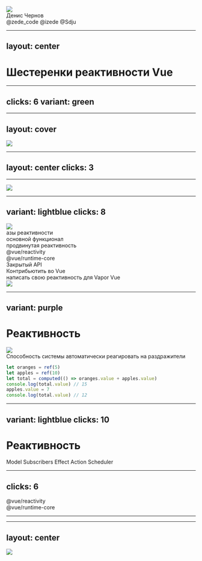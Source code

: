 <div class="mb-50px flex flex-row">
  <div class="size-80 rd-full of-hidden">
    <img class="size-full object-cover" src="/img/photo.png" />
  </div>
  <div class="size-80 rd-full ml-15px">
    <ZedeIcon class="size-full" />
  </div>
</div>
<div class="text-4xl mb-50px">Денис Чернов</div>
<div class="grid grid-cols-[36px_1fr] gap-2 items-center">
  <FileIconsTelegram /> @zede_code
  <IonLogoTwitch /> @izede
  <IonLogoGithub /> @Sdju
</div>

<QrCodeIntro class="sp-r80_200_200_200 absolute" />

---
layout: center
---

<h1 center> Шестеренки реактивности Vue </h1>

<div class="$obj sp-980_4_496_450">
  <IonCogSharp class="size-full animate-[spin_70s_linear_infinite] opacity-20" />
</div>
<div class="$obj sp-77_498_496_450">
  <IonCogSharp class="size-full animate-[spin_60s_linear_infinite] opacity-10" />
</div>

<!--
> продать цель доклада / продумать спич 2 и 3 слайда
> гораздо больше иллюстраций
> продумать переходы, продажа шестеренок
-->

---
clicks: 6
variant: green
---

<Timeline :steps="[{
  logo: 'pos-center size-176_176',
  vueGear: 'pos-center -popup-hidden',
  ref: 'pos-center -popup-hidden',
  computed: 'pos-center -popup-hidden',
  watch: 'pos-center -popup-hidden',
  watchEffect: 'pos-center -popup-hidden',
  reactive: 'pos-center -popup-hidden',
}, {
  logo: 'pos-490_281 size-46_46',
  vueGear: 'pos-center ',
}, {
  ref: 'pos-727_84 ',
}, {
  computed: 'pos-781_356 ',
}, {
  watch: 'pos-472_474 ',
}, {
  watchEffect: 'pos-165_356 ',
}, {
  reactive: 'pos-216_69 ',
}]" v-slot="t">

<div class="$obj size-223_202 fx" :class="t.vueGear">
  <MaterialSymbolsSettingsOutline class="animate-[spin_20s_linear_infinite] size-full" />
</div>

<LogosVue class="$obj" :class="t.logo" />

<Gear class="$obj fx size-103_131" :class="t.ref" name="ref" />
<Gear class="$obj fx size-141_118" :class="t.computed" name="computed" />
<Gear class="$obj fx size-134_105" :class="t.watch" name="watch" />
<Gear class="$obj fx size-142_119" :class="t.watchEffect" name="watchEffect" />
<Gear class="$obj fx size-104_95" :class="t.reactive" name="reactive" />

</Timeline>

<!--
Если спросить за что вы любите Vue, то чаще всего будет хороший DX и классная реактивность. Но что же скрыто за этой реактивностью?

Поэтому сегодня мы с вами рассмотрим по отдельности каждую шестерёнку реактивности Vue по отдельности.

Чтоб получить более глубокое понимание того что происходит в нашем любимом фреймворке.

> объяснить почему тебя надо слушать. привыкли к простоте. попытаться вдолхновить уже тут
-->

---
layout: cover
---

<img class="framed center w-600px" src="/img/interview.png" />

---
layout: center
clicks: 3
---

<Timeline :steps="[{
  q1: '$obj fx text-1.3em pos-50% w-full text-center px-10 ',
  q1Mode: false,
  q2: '$obj fx text-1.3em pos-50% w-full text-center px-10 -popup-hidden',
  q2Mode: false,
  q3: '$obj fx text-1.3em pos-50% w-full text-center px-10 -popup-hidden',
  q3Mode: false,
}, {
  q1Mode: true,
}, {
  q1: '$obj fx text-1.3em pos-50% w-full text-center px-10 -popup-hidden',
  q1Mode: false,
  q2: '$obj fx text-1.3em pos-50% w-full text-center px-10 ',
  q2Mode: true,
}, {
  q2: '$obj fx text-1.3em pos-50% w-full text-center px-10 ',
  q2Mode: false,
  q3: '$obj fx text-1.3em pos-50% w-full text-center px-10 ',
  q3Mode: true,
}]" v-slot="t">

<AnimatedText
  :class="t.q1"
  :mode="t.q1Mode"
  words="Чем отличается computed от watch?"
/>
<AnimatedText
  :class="t.q2"
  :mode="t.q2Mode"
  words="Можно ли реализовать свой computed используя watch?"
/>
<AnimatedText
  :class="t.q3"
  :mode="t.q3Mode"
  words="Для неизменемых значений лучше использовать computed или readonly?"
/>

</Timeline>

<!--
Представим ситуацию на собеседовании. Вам задают вопросы по Vue и в целом вы отвечаете хорошо.

Но вот начинаются вопросы по реактивности.

- можно ли заменить computed на watch
- а можно ли заменить watch на computed
- а как насчёт watchEffect?

- > показать как пример с которым справятся, но потом тебя спрашивают "жесть"
придумать второй вопрос "сложный но интересный", чтоб мотиватор
-->

---

<img class="center framed w-740px" src="/img/computed-watch.png" />

<!--
И если такие вопросы вас ставят в замешательство, то этот доклад для вас.
-->

---
variant: lightblue
clicks: 8
---

<Timeline :steps="[{
  deep: 'opacity-0',
  height: '59px',
  ref: '-popup-hidden',
  computed: '-popup-hidden',
  reactive: '-popup-hidden',
  props: '-popup-hidden',
  watch: '-popup-hidden',
  watchEffect: '-popup-hidden',
  vModel: '-popup-hidden',
  effectScope: '-popup-hidden',
  customRef: '-popup-hidden',
  effect: '-popup-hidden',
  scheduler: '-popup-hidden',
  tracking: '-popup-hidden',
  effect: '-popup-hidden',
}, {
  ref: '',
  computed: '',
  reactive: '',
  props: '',
}, {
  deep: 'opacity-20',
  height: '117px',
  ref: 'opacity-50 scale-50',
  computed: 'opacity-50 scale-50 blur-2',
  reactive: 'opacity-50 scale-50 blur-2',
  props: 'opacity-50 scale-50 blur-2',
  watch: '',
  watchEffect: '',
  vModel: '',
}, {
  deep: 'opacity-30',
  height: '184px',
  ref: 'opacity-25 scale-25 blur-4',
  computed: 'opacity-25 scale-25 blur-4',
  reactive: 'opacity-25 scale-25 blur-4',
  props: 'opacity-25 scale-25 blur-4',
  watch: 'opacity-50 scale-50 blur-2',
  watchEffect: 'opacity-50 scale-50 blur-2',
  vModel: 'opacity-50 scale-50 blur-2',
  effectScope: '',
  customRef: '',
  render: '',
}, {
  deep: 'opacity-40',
  height: '245px',
  ref: 'opacity-12 scale-12 blur-6',
  computed: 'opacity-12 scale-12 blur-6',
  reactive: 'opacity-12 scale-12 blur-6',
  props: 'opacity-12 scale-12 blur-6',
  watch: 'opacity-25 scale-25 blur-4',
  watchEffect: 'opacity-25 scale-25 blur-4',
  vModel: 'opacity-25 scale-25 blur-4',
  effectScope: 'opacity-50 scale-50 blur-2',
  customRef: 'opacity-50 scale-50 blur-2',
  render: 'opacity-50 scale-50 blur-2',
  effect: '',
  tracking: '',
}, {
  deep: 'opacity-50',
  height: '306px',
  ref: 'opacity-0 scale-0',
  computed: 'opacity-0 scale-0',
  reactive: 'opacity-0 scale-0',
  props: 'opacity-0 scale-0',
  watch: 'opacity-12 scale-12 blur-6',
  watchEffect: 'opacity-12 scale-12 blur-6',
  vModel: 'opacity-12 scale-12 blur-6',
  effectScope: 'opacity-25 scale-25 blur-4',
  customRef: 'opacity-25 scale-25 blur-4',
  render: 'opacity-25 scale-25 blur-4',
  effect: 'opacity-50 scale-50 blur-2',
  tracking: 'opacity-50 scale-50 blur-2',
}, {
  deep: 'opacity-75',
  height: '360px',
  watch: 'opacity-0 scale-0',
  watchEffect: 'opacity-0 scale-0',
  vModel: 'opacity-0 scale-0',
  effectScope: 'opacity-12 scale-12 blur-6',
  customRef: 'opacity-12 scale-12 blur-6',
  render: 'opacity-12 scale-12 blur-6',
  effect: 'opacity-25 scale-25 blur-4',
  tracking: 'opacity-25 scale-25 blur-4',
}, {
  deep: 'opacity-100',
  height: '419px',
  effectScope: 'opacity-0 scale-0',
  customRef: 'opacity-0 scale-0',
  render: 'opacity-0 scale-0',
  effect: 'opacity-12 scale-12 blur-6',
  tracking: 'opacity-12 scale-12 blur-6',
}, {
  height: '479px',
  effect: 'opacity-0 scale-0',
  tracking: 'opacity-0 scale-0',
}]" v-slot="t">

<div class="absolute size-full pos-0 bg-[#13151d] duration-2000 ease-in-out" :class="t.deep" />

<div class="center w-340px overflow-hidden transition-all duration-400 framed" :style="{ maxHeight: t.height }" >
  <img src="/img/iceberg.png" class="w-full" />
</div>

<div
  class="center overflow-hidden transition-all duration-400"
  :style="{ maxHeight: t.height }"
>
  <div class="text-shadow-xl size-338_475 flex flex-col items-stretch pr-60px text-center relative overflow-hidden rounded-10px">
    <div class="mt-10px mb-20px">азы реактивности</div>
    <div class="mb-32px">основной функционал</div>
    <div class="text-size-0.75em mb-32px">продвинутая реактивность</div>
    <div class="mb-25px">@vue/reactivity</div>
    <div class="mb-23px">@vue/runtime-core</div>
    <div class="mb-23px">Закрытый API</div>
    <div class="text-size-0.75em mb-19px">Контрибьютить во Vue</div>
    <div class="text-size-0.75em">написать свою реактивность для Vapor Vue</div>
    <img class="absolute -bottom-7px right-0 size-66_63 object-cover" src="/img/jonson.jfif" />
  </div>
</div>


<Gear class="$obj sp-742_449_103_151" :class="t.ref" name="ref" />
<Gear class="$obj sp-118_115_103_135" :class="t.computed" name="computed" />

<!-- width height top left -> left top width height  -->
<Gear class="$obj sp-135_439_103_135" :class="t.reactive" name="reactive" />
<Gear class="$obj sp-812_124_103_141" :class="t.props" name="props" />

<Gear class="$obj sp-96_273_103_151" :class="t.watch" name="watch" />
<Gear class="$obj sp-869_321_103_151" :class="t.watchEffect" name="watchEffect" />
<Gear class="$obj sp-692_89_103_141" :class="t.vModel" name="vModel" />

<Gear class="$obj sp-788_101_103_151" :class="t.effectScope" name="effectScope" />
<Gear class="$obj sp-342_75_125_107" :class="t.customRef" name="customRef" />

<Gear class="$obj sp-802_259_125_107" :class="t.effect" name="effect" />
<Gear class="$obj sp-208_408_125_107" :class="t.tracking" name="tracking" />

</Timeline>

<!--
Но что вообще скрывается во тьме воды?

Вначале вы берете Vue и вы изучаете самые базовые примитивы реактивности.

Постепенно задачи становятся сложнее и вам приходится столкнуться с новыми примитивами.

Идет время и вам попадаются нетривиальные задачи которые уже с трудом покрываются документацией. Там вы знакомитесь с концептами кастомных рефов и эффект скоупов.

Теперь пришло время изучать исходники Vue и вы берете основной пакет реактивности Vue @vue/reactivity.
Знакомитесь с концепциями реактивных эффектов и Deps/Link.

Однако нужно еще понять как все это дело работает внутри компонентов Vue. И вы начинаете изучать реактивность из @vue/runtime-core. Там вы знакомитесь с концептами render, setup, планировщика.

Вас уже не остановить, вы погружаетесь в изучение всего чтобы можно использовать в вашем коде, чтобы выжать максимум из возможностей реактивности.

Теперь ваших знаний вполне хватает, чтобы начать контрибьютить в сам Vue. Возможно у вас уже есть идеи как сделать реактивность еще лучше.

Но не забывайте что где-то там, всегда есть тот кто нарушит все правила игры и сделает кратно лучше.

И нет, мы с вами не будем сейчас аккуратно погружаться в глубину. Вместо этого мы будем наоборот всплывать на поверхность из глубин.

> сторитейлинг / персонаж
-->

---
variant: purple
---

<Timeline :steps="[{
  title: 'top-50% ',
}, {
  title: 'top-27px ',
}]" v-slot="t">

<h1 class="absolute transition-all duration-400 text-center w-full left-0" :class="t.title"> Реактивность </h1>

<img class="framed" v-click="['+1', '+1']" v-drag="[165,96,673,403]" src="/img/magic.gif" />

<div v-click="'+0'" class="italic bg-[#00000048] p-4 rd-8px mb-4"> Способность системы автоматически реагировать на раздражители </div>

<div v-click="3">

```ts {*|*|1-3|5|6}
let oranges = ref(5)
let apples = ref(10)
let total = computed(() => oranges.value + apples.value)
console.log(total.value) // 15
apples.value = 7 
console.log(total.value) // 12
```

</div>

</Timeline>

<!--
Но для начала. Что же такое реактивность?

Наверное самый простой и вполне обоснованный ответ: магия

Однако нам, инженерам, довольствоваться магией будет не интересно. К сожалению точного определения реактивного подхода я не нашел и вряд ли оно существует. Каждый находит в нем что-то свое. Так и у меня есть краткое определение:

Способность системы автоматически реагировать на раздражители

Давайте рассмотрим пример:

Здесь у нас есть две переменные: oranges и apples. И есть вычисляемая переменная total, которая зависит от значений oranges и apples. Это и есть правила работы системы, которые нельзя нарушать.

В качестве раздражителя здесь выступает изменение значения apples. Однако система автоматически пересчитает значение total без нашего вмешательства.
-->

---
variant: lightblue
clicks: 10
---

<Timeline :steps="[{
  title: 'pos-center ',
  model: {
    class: 'pos-center -popup-hidden',
  },
  subscriber: {
    class: 'pos-50%_156 -popup-hidden',
  },
  action: {
    class: 'pos-50%_366 -popup-hidden',
    color: 'red',
    form: 'circle',
  },
  effect: {
    class: 'pos-660_50% -popup-hidden',
  },
  scheduler: {
    class: 'pos-660_366 -popup-hidden',
  },
  arrowModelToSubscriber: {
    coords: '51%:245 51%:188',
    class: 'fx duration-500 opacity-0',
    power: 0.1,
  },
  arrowSubscriberToEffect: {
    coords: '569:156 660:245',
    class: 'fx duration-500 opacity-0',
    power: 0.5,
  },
  arrowActionToModel: {
    coords: '51%:372 51%:306',
    class: 'fx duration-500 opacity-0',
    power: 0.1,
  },
  arrowEffectToX: {
    coords: '660:306 544:400',
    class: 'fx duration-500 opacity-0',
    power: 0.5,
  },
  arrowSchedulerToAction: {
    coords: '588:400 543:400',
    class: 'fx duration-500 opacity-0',
    power: 0.1,
  },
}, {
  title: 'pos-50%_10% ',
  model: {
    class: 'pos-center ',
  },
}, {
  subscriber: {
    class: 'pos-50%_156 ',
  },
  arrowModelToSubscriber: {
    class: 'fx duration-500 animate'
  },
}, {
  effect: {
    class: 'pos-660_50% ',
  },
  arrowSubscriberToEffect: {
    class: 'fx duration-500 animate'
  },
}, {
  action: {
    class: 'pos-50%_400 ',
  },
  arrowActionToModel: {
    class: 'fx duration-500 animate'
  },
}, {
  arrowEffectToX: {
    class: 'fx duration-500 animate'
  },
}, {
  subscriber: {
    multiple: true,
  },
}, {
  effect: {
    multiple: true,
  },
}, {
  action: {
    multiple: true,
  },
}, {
  arrowEffectToX: {
    coords: '660:306 660:372',
    power: 0.1,
  },
  arrowSchedulerToEffect: {
    coords: '660:306 544:400',
    class: 'fx duration-500 opacity-0'
  },
  scheduler: {
    class: 'pos-660_400 ',
  },
  action: {
    multiple: false,
  },
}, {
  arrowSchedulerToAction: {
    coords: '588:400 543:400',
    class: 'fx duration-500 animate'
  },
  arrowSchedulerToAction: {
    coords: '588:400 543:400',
    class: 'fx duration-500 animate'
  },
}, {
  subscriber: {
    multiple: true,
  },
}, {
  effect: {
    multiple: true,
  },
}]" v-slot="t">

<h1 class="$obj fx text-center" :class="t.title"> Реактивность </h1>

<Node v-bind="t.model">Model</Node>
<Node v-bind="t.subscriber">Subscribers</Node>
<Node v-bind="t.effect">Effect</Node>
<Node v-bind="t.action">Action</Node>
<Node v-bind="t.scheduler">Scheduler</Node>

<SvgLayer>
  <SvgArrow v-bind="t.arrowModelToSubscriber" />
  <SvgArrow v-bind="t.arrowSubscriberToEffect" />
  <SvgArrow v-bind="t.arrowActionToModel" />
  <SvgArrow v-bind="t.arrowEffectToX" />
  <SvgArrow v-bind="t.arrowSchedulerToAction" />
</SvgLayer>

</Timeline>

<!--
Таким образом я бы хотел выделить следующую схему реактивности, которая будет нам полезна для понимания того как работает реактивность во Vue:

У нас есть модель данных, которая хранит в себе все наши данные.

У модели есть подписчики, которые получают уведомления о любых изменениях.

В ответ на изменения модели подписчики могут запускать различные эффекты.

Далее мы привносим раздражитель в нашу систему.

И система автоматически пересчитывает значения зависимостей и запускает соответствующие эффекты. Которые могут повлечь новые изменения модели.

Если все это происходит синхронно, то множественные эффекты могут начать мешать друг другу или вообще сломать систему. Поэтому системе нужно как-то регулировать порядок и моменты запуска эффектов.

Для этого и нужен планировщик. Он берет на себя бремя управления порядком и моментами запуска эффектов. Что позволяет убирать ненужные эффекты и запускать нужные в точные моменты.

> показать хаос эффектов (продать шедуллер полностью) - к нему вернемся позже
-->

---
clicks: 6
---

<Timeline :steps="[{
  vueReactivity: '-popup-hidden',
  vueRuntimeCore: '-popup-hidden',
  runtimeList: '-blur-hidden',
  vue: '',
  computedOpacity: 1,
  watchersOpacity: 1,
}, {
  vueReactivity: '',
}, {
  vueRuntimeCore: '',
}, {
  computedOpacity: 0.4,
  watchersOpacity: 0.4,
}, {
}, {
}, {
  runtimeList: '',
}]" v-slot="t">

<logos-vue :class="t.vue" class="$obj sp-482_118_119_108" />

<div class="$obj sp-251_300_379_210 text-[1em] bg-blue-5/30 rounded-2xl px-4 py-2" :class="t.vueReactivity" > 
  <div class="text-center"> @vue/reactivity </div>

  <div class="text-size-0.75em flex flex-col mt-4 w-full">
    <Gear inline name="ref" />
    <Gear inline name="reactive" />
    <Gear inline w-min :style="{ opacity: t.computedOpacity }" name="computed" />
    <Gear inline w-min :style="{ opacity: t.watchersOpacity }" name="watchers" />
    <Gear v-click="4" inline w-min v-mark.red.cross="{at: 5}" name="scheduler" />
  </div>
</div>

<div class="$obj sp-719_300_398_210 text-[1em] bg-cyan-5/30 rounded-2xl px-4 py-2" :class="t.vueRuntimeCore" > 
  <div class="text-center"> @vue/runtime-core </div>

  <div class="text-size-0.75em flex flex-col mt-4 w-full fx duration-[0.2s]" :class="t.runtimeList">
    <Gear inline name="scheduler" />
    <Gear inline name="watchers" />
    <Gear inline name="nextTick" />
    <Gear inline name="components" />
  </div>
</div>

</Timeline>

<!--
Вернемся непосредственно ко Vue. Сама реактивность Vue разделена на два пакета: @vue/reactivity и @vue/runtime-core. Во vue reactivity можно ожидать различные реактивные примитивы... Но на деле там лежит далеко не все что вы ожидаете там увидеть.

Там нет в привычном понимании computed, watchers а вот планировщика нет вовсе. Почему так произошло? @vue/reactivity это самостоятельная и независимая библиотека реактивности. Вы можете ее взять и использовать далеко за пределами проектов на Vue. А в самом Vue необходимо взаимодействовать с DOM и многие аспекты опираются именно на это. Поэтому планировщик и элементы завязанные на планировщик реализованы в @vue/runtime-core.

Мы начнем изучение с @vue/reactivity, а затем перейдем к @vue/runtime-core.
-->

---

<VueMap />

<!--
Но ведь можно попробовать представить карту реактивности Vue. И она выглядит примерно следующим образом:

не пугайтесь, сейчас она большая и запутанная, но разобрав каждый элемент карты по отдельности мы сможем в ней ориентироваться.

> найти в какой момент ее можно показывать/ продумать что на ней можно говорить (это артефакт доклада/где ее достать/успокоить)

> проработать переходы между слайдами (начало-конец и перебор либо плавность переходов)
-->

---
layout: center
---

<img class="center slide w-600px" src="/img/scheduler.png" />
